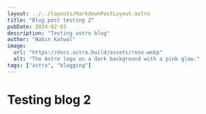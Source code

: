```yaml
---
layout: ../../layouts/MarkdownPostLayout.astro
title: "Blog post testing 2"
pubDate: 2024-02-03
description: "Testing astro blog"
author: "Nabin Katwal"
image:
  url: "https://docs.astro.build/assets/rose.webp"
  alt: "The Astro logo on a dark background with a pink glow."
tags: ["astro", "blogging"]
---
```


# Testing blog 2

